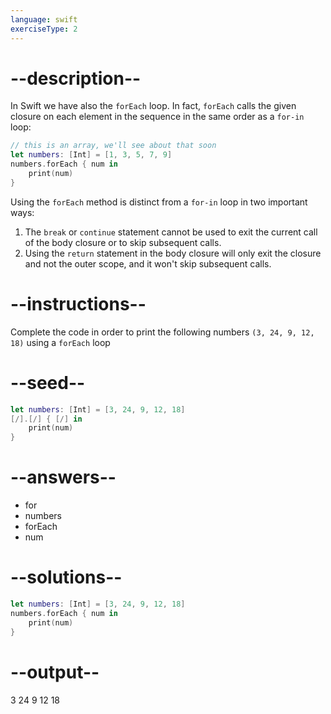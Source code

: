 ```yaml
---
language: swift
exerciseType: 2
---
```


# --description--

In Swift we have also the `forEach` loop.
In fact, `forEach` calls the given closure on each element in the sequence in the same order as a `for-in` loop:
```swift
// this is an array, we'll see about that soon
let numbers: [Int] = [1, 3, 5, 7, 9] 
numbers.forEach { num in 
	print(num)
}
```
Using the `forEach` method is distinct from a `for-in` loop in two important ways:
1. The `break` or `continue` statement cannot be used to exit the current call of the body closure or to skip subsequent calls.
2. Using the `return` statement in the body closure will only exit the closure and not the outer scope, and it won't skip subsequent calls.

# --instructions--

Complete the code in order to print the following numbers `(3, 24, 9, 12, 18)` using a `forEach` loop

# --seed--

```swift
let numbers: [Int] = [3, 24, 9, 12, 18]
[/].[/] { [/] in
    print(num)
}
```

# --answers--

- for
- numbers
- forEach
- num

# --solutions--

```swift
let numbers: [Int] = [3, 24, 9, 12, 18]
numbers.forEach { num in
    print(num)
}
```

# --output--

3
24
9
12
18
